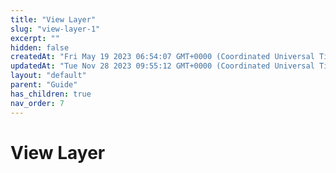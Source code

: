 ```yaml
---
title: "View Layer"
slug: "view-layer-1"
excerpt: ""
hidden: false
createdAt: "Fri May 19 2023 06:54:07 GMT+0000 (Coordinated Universal Time)"
updatedAt: "Tue Nov 28 2023 09:55:12 GMT+0000 (Coordinated Universal Time)"
layout: "default"
parent: "Guide"
has_children: true
nav_order: 7
---
```

# View Layer 
